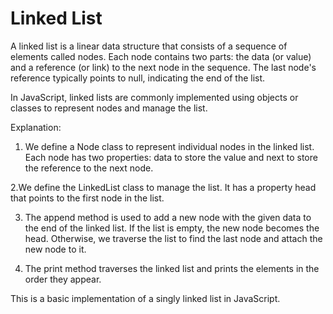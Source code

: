 # Linked List

A linked list is a linear data structure that consists of a sequence of elements called nodes. Each node contains two parts: the data (or value) and a reference (or link) to the next node in the sequence. The last node's reference typically points to null, indicating the end of the list.

In JavaScript, linked lists are commonly implemented using objects or classes to represent nodes and manage the list.

Explanation:

1. We define a Node class to represent individual nodes in the linked list. Each node has two properties: data to store the value and next to store the reference to the next node.

2.We define the LinkedList class to manage the list. It has a property head that points to the first node in the list.

3. The append method is used to add a new node with the given data to the end of the linked list. If the list is empty, the new node becomes the head. Otherwise, we traverse the list to find the last node and attach the new node to it.

4. The print method traverses the linked list and prints the elements in the order they appear.

This is a basic implementation of a singly linked list in JavaScript. 